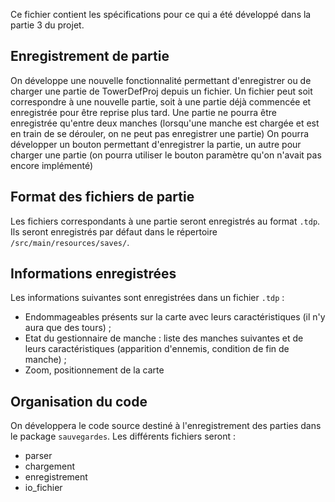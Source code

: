 
Ce fichier contient les spécifications pour ce qui a été développé dans la partie 3 du projet.

## Enregistrement de partie

On développe une nouvelle fonctionnalité permettant d'enregistrer ou de charger une partie de TowerDefProj depuis un fichier.
Un fichier peut soit correspondre à une nouvelle partie, soit à une partie déjà commencée et enregistrée pour être reprise plus tard.
Une partie ne pourra être enregistrée qu'entre deux manches (lorsqu'une manche est chargée et est en train de se dérouler, on ne peut pas enregistrer une partie)
On pourra développer un bouton permettant d'enregistrer la partie, un autre pour charger une partie (on pourra utiliser le bouton paramètre qu'on n'avait pas encore implémenté)

## Format des fichiers de partie

Les fichiers correspondants à une partie seront enregistrés au format `.tdp`.
Ils seront enregistrés par défaut dans le répertoire `/src/main/resources/saves/`.

## Informations enregistrées

Les informations suivantes sont enregistrées dans un fichier `.tdp` :

* Endommageables présents sur la carte avec leurs caractéristiques (il n'y aura que des tours) ;
* Etat du gestionnaire de manche : liste des manches suivantes et de leurs caractéristiques (apparition d'ennemis, condition de fin de manche) ;
* Zoom, positionnement de la carte

## Organisation du code

On développera le code source destiné à l'enregistrement des parties dans le package `sauvegardes`.
Les différents fichiers seront :

* parser
* chargement
* enregistrement
* io_fichier


